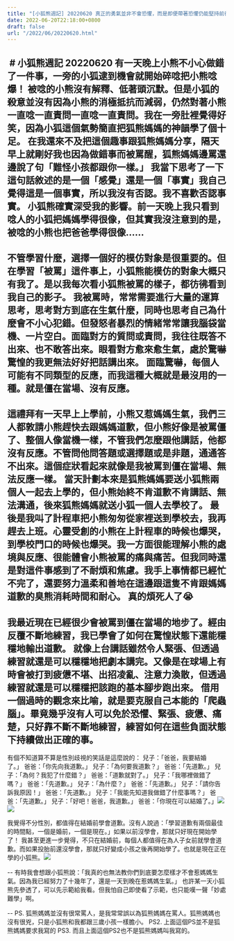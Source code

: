 ```yaml
---
title: "[小狐熊週記] 20220620 真正的勇氣並非不會恐懼，而是即便帶著恐懼仍能堅持前行 "
date: 2022-06-20T22:18:00+0800
draft: false
url: "/2022/06/20220620.html"
---
```


 # 小狐熊週記 20220620
有一天晚上小熊不小心做錯了一件事，一旁的小狐逮到機會就開始碎唸把小熊唸爆！
被唸的小熊沒有解釋、低著頭沉默。但是小狐的殺意並沒有因為小熊的消極抵抗而減弱，仍然對著小熊一直唸一直責問一直唸一直責問。我在一旁肚裡覺得好笑，因為小狐這個氣勢簡直把狐熊媽媽的神韻學了個十足。
在我還來不及把這個趣事跟狐熊媽媽分享，隔天早上就剛好我也因為做錯事而被罵醒，狐熊媽媽邊罵還邊說了句「難怪小孩都跟你一樣。」
我當下思考了一下這句話敘述的是一個「感覺」還是一個「事實」我自己覺得這是一個事實，所以我沒有否認。我不喜歡否認事實。
小狐熊確實深受我的影響。前一天晚上我只看到唸人的小狐把媽媽學得很像，但其實我沒注意到的是，被唸的小熊也把爸爸學得很像……
--
不管學習什麼，選擇一個好的模仿對象是很重要的。但在學習「被罵」這件事上，小狐熊能模仿的對象大概只有我了。是以我每次看小狐熊被罵的樣子，都彷彿看到我自己的影子。
我被罵時，常常需要進行大量的運算思考，思考對方到底在生氣什麼，同時也思考自己為什麼會不小心犯錯。但發怒者暴烈的情緒常常讓我腦袋當機、一片空白。面臨對方的質問或責問，我往往既答不出來、也不敢答出來。眼看對方愈來愈生氣，處於驚嚇驚惶的我更無法好好把話講出來。
面臨驚嚇，每個人可能有不同類型的反應，而我這種大概就是最沒用的一種。就是僵在當場、沒有反應。
--
這禮拜有一天早上上學前，小熊又惹媽媽生氣，我們三人都敦請小熊趕快去跟媽媽道歉，但小熊好像是被罵僵了、整個人像當機一樣，不管我們怎麼跟他講話，他都沒有反應。不管問他問答題或選擇題或是非題，通通答不出來。這個症狀看起來就像是我被罵到僵在當場、無法反應一樣。
當天計劃本來是狐熊媽媽要送小狐熊兩個人一起去上學的，但小熊始終不肯道歉不肯講話、無法溝通，後來狐熊媽媽就送小狐一個人去學校了。
最後是我叫了計程車把小熊匆匆從家裡送到學校去，我再趕去上班。心靈受創的小熊在上計程車的時候也爆哭，到學校門口的時候也爆哭。我一方面很能理解小熊的處境與反應、很能體會小熊被罵的痛與痛苦。但我同時還是對這件事感到了不耐煩和焦慮。我手上事情都已經忙不完了，還要努力溫柔和善地在這邊跟這隻不肯跟媽媽道歉的臭熊消耗時間和耐心。 真的煩死人了😭
--
我最近現在已經很少會被罵到僵在當場的地步了。經由反覆不斷地練習，我已學會了如何在驚惶狀態下還能穩穩地輸出道歉。
就像上台講話雖然令人緊張、但透過練習就還是可以穩穩地把劇本講完。又像是在球場上有時會被打到疲憊不堪、出招凌亂、注意力渙散，但透過練習就還是可以穩穩把該跑的基本腳步跑出來。
借用一個過時的觀念來比喻，就是要克服自己本能的「爬蟲腦」。畢竟幾乎沒有人可以免於恐懼、緊張、疲憊、痛楚，只好靠不斷不斷地練習，練習如何在這些負面狀態下持續做出正確的事。
--
有個不知道算不算是性別歧視的笑話是這麼說的：
兒子：「爸爸，我要結婚了。」 爸爸：「你先向我道歉。」 兒子：「為何要我道歉？」 爸爸：「先道歉。」 兒子：「為何？我犯了什麼錯？」 爸爸：「道歉就對了。」 兒子：「我哪裡做錯了嗎？」 爸爸：「先道歉。」 兒子：「為什麼？」 爸爸：「先道歉。」 兒子：「請你告訴我原因！」 爸爸：「先道歉。」 兒子：「我能先知道我做錯了什麼事嗎？」 爸爸：「先道歉。」 兒子：「好吧！爸爸，我道歉。」 爸爸：「你現在可以結婚了。」![](https://blogger.googleusercontent.com/img/a/AVvXsEg9nbZljuw8DOGcniNLf0YjF0i5RYe7dxhdHK1QtxK9A10gZEGKl7n49aUiUrDr-0rR1Ozh4yVIQxUOUr87c5V_ZU_t90bPEZgr7lPCJr1QiSPWUHCB_Mg5YNQDL3pKvRUxkYEAYxtA8UgnwEG42n6mKaplbf6YtUbHmVb08J7b9mg-KO2Y8wYXv8GC)![](https://blogger.googleusercontent.com/img/a/AVvXsEik_4QVGNkHB0hdXXVFBZjS4APHQKLQwn_HyoobZZBidQhiY50sc9yTDhhUNiLe3prx8sisC5FCKFLzGX0IMsPweGG_zM85aRgo5TdRL_wN-gW5qfCKnSoHzavJp99g5AgE_-F6sNP4SnDp1UVF2qNT8qA6HunX-oRZSvSla7uPP0-ruikuv4ccJCaN)


我覺得不分性別，都值得在結婚前學會道歉。沒有人說過：「學習道歉有兩個最佳的時間點，一個是婚前，一個是現在。」如果以前沒學會，那就只好現在開始學了！
我甚至更進一步覺得，不只在結婚前，每個人都值得在為人子女前就學會道歉。而如果投胎前還沒學會，那就只好變成小孩之後再開始學了。也就是現在正在學的小狐熊。![](https://blogger.googleusercontent.com/img/a/AVvXsEj0nI2YKZWk1UJfZjGCtu-dgtmoeZ20Lp98rOLEBEN1OaELz4foOzJN3bIpdL3toB9L90317g8pabqM6Dm9FHY9ya_jd2aKcbsk--bzK4OLSdI7563zp8Wl0xkiV7PqyyLcZo90boAhDh4WwwlYpGhiyg9tfiM2Fex6gLCWG3zUSr12VI86L1oz9r7I)


--
有時我會想跟小狐熊說：「我真的也無法教你們到底要怎麼樣才不會惹媽媽生氣。因為我已經努力了十幾年了，還是一天到晚在惹媽媽生氣。」
也許某一天小狐熊先參透了，可以先示範給我看。但我怕自己即使看了示範，也只能嘆一聲「妙處難學」啊。

--
PS. 狐熊媽媽並沒有很常罵人，是我常常誤以為狐熊媽媽在罵人。狐熊媽媽也沒有很兇，只是小狐熊和我都跟三歲小孩一樣膽小。
PS2. 上面這個PS並不是狐熊媽媽要求我寫的
PS3. 而且上面這個PS2也不是狐熊媽媽叫我寫的。

